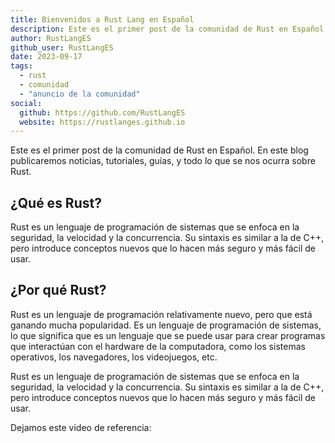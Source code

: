 ```yaml
---
title: Bienvenidos a Rust Lang en Español
description: Este es el primer post de la comunidad de Rust en Español. En este blog publicaremos noticias, tutoriales, guías, y todo lo que se nos ocurra sobre Rust.
author: RustLangES
github_user: RustLangES
date: 2023-09-17
tags:
  - rust
  - comunidad
  - "anuncio de la comunidad"
social:
  github: https://github.com/RustLangES
  website: https://rustlanges.github.io
---
```


Este es el primer post de la comunidad de Rust en Español. En este blog publicaremos noticias, tutoriales, guías, y todo lo que se nos ocurra sobre Rust.

<!-- more -->


## ¿Qué es Rust?

Rust es un lenguaje de programación de sistemas que se enfoca en la seguridad,
la velocidad y la concurrencia. Su sintaxis es similar a la de C++, pero
introduce conceptos nuevos que lo hacen más seguro y más fácil de usar.


## ¿Por qué Rust?

Rust es un lenguaje de programación relativamente nuevo, pero que está ganando
mucha popularidad. Es un lenguaje de programación de sistemas, lo que significa
que es un lenguaje que se puede usar para crear programas que interactúan con
el hardware de la computadora, como los sistemas operativos, los navegadores,
los videojuegos, etc.

Rust es un lenguaje de programación de sistemas que se enfoca en la seguridad,
la velocidad y la concurrencia. Su sintaxis es similar a la de C++, pero
introduce conceptos nuevos que lo hacen más seguro y más fácil de usar.

Dejamos este video de referencia:

<center>
<youtube video="KOABboz7PBs"></youtube>
</center>
